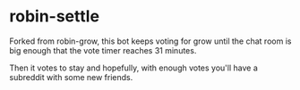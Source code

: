 # robin-settle

Forked from robin-grow, this bot keeps voting for grow until the chat room is big enough that the vote timer
reaches 31 minutes.

Then it votes to stay and hopefully, with enough votes you'll have a subreddit with some new friends.
